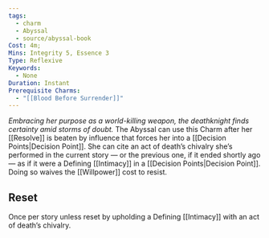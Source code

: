 ```yaml
---
tags:
  - charm
  - Abyssal
  - source/abyssal-book
Cost: 4m; 
Mins: Integrity 5, Essence 3
Type: Reflexive
Keywords:
  - None
Duration: Instant
Prerequisite Charms:
  - "[[Blood Before Surrender]]"
---
```

*Embracing her purpose as a world-killing weapon, the deathknight finds certainty amid storms of doubt.*
The Abyssal can use this Charm after her [[Resolve]] is beaten by influence that forces her into a [[Decision Points|Decision Point]]. She can cite an act of death’s chivalry she’s performed in the current story — or the previous one, if it ended shortly ago — as if it were a Defining [[Intimacy]] in a [[Decision Points|Decision Point]]. Doing so waives the [[Willpower]] cost to resist.
## Reset 
Once per story unless reset by upholding a Defining [[Intimacy]] with an act of death’s chivalry.